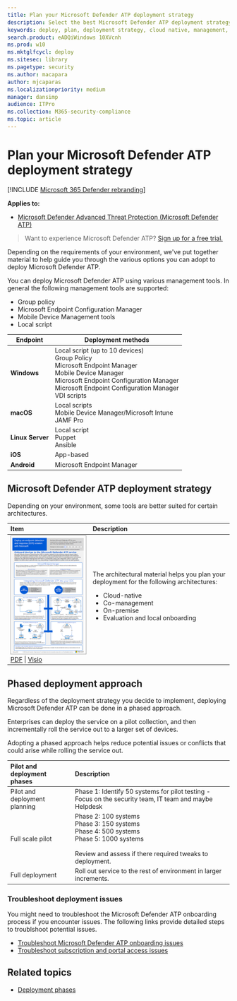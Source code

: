 ```yaml
---
title: Plan your Microsoft Defender ATP deployment strategy
description: Select the best Microsoft Defender ATP deployment strategy for your environment
keywords: deploy, plan, deployment strategy, cloud native, management, on prem, evaluation, onboarding, local, group policy, gp, endpoint manager, mem
search.product: eADQiWindows 10XVcnh
ms.prod: w10
ms.mktglfcycl: deploy
ms.sitesec: library
ms.pagetype: security
ms.author: macapara
author: mjcaparas
ms.localizationpriority: medium
manager: dansimp
audience: ITPro
ms.collection: M365-security-compliance  
ms.topic: article
---
```


# Plan your Microsoft Defender ATP deployment strategy

[!INCLUDE [Microsoft 365 Defender rebranding](../../includes/microsoft-defender.md)]

**Applies to:**
- [Microsoft Defender Advanced Threat Protection (Microsoft Defender ATP)](https://go.microsoft.com/fwlink/p/?linkid=2069559)

>Want to experience Microsoft Defender ATP? [Sign up for a free trial.](https://www.microsoft.com/microsoft-365/windows/microsoft-defender-atp?ocid=docs-wdatp-secopsdashboard-abovefoldlink) 

Depending on the requirements of your environment, we've put together material to help guide you through the various options you can adopt to deploy Microsoft Defender ATP. 


You can deploy Microsoft Defender ATP using various management tools. In general the following management tools are supported:

- Group policy
- Microsoft Endpoint Configuration Manager
- Mobile Device Management tools
- Local script

| Endpoint     | Deployment methods                       |
|--------------|------------------------------------------|
| **Windows**  |  Local script (up to 10 devices) <br>  Group Policy <br>  Microsoft Endpoint Manager <br>  Mobile Device Manager <br>   Microsoft Endpoint Configuration Manager <br>  Microsoft Endpoint Configuration Manager <br> VDI scripts   |
| **macOS**    | Local scripts <br> Mobile Device Manager/Microsoft Intune <br> JAMF Pro <br>  |
| **Linux Server** | Local script <br> Puppet <br> Ansible|
| **iOS**      | App-based                                |
| **Android**  | Microsoft Endpoint Manager               |

## Microsoft Defender ATP deployment strategy

Depending on your environment, some tools are better suited for certain architectures.


|**Item**|**Description**|
|:-----|:-----|
|[![Thumb image for Microsoft Defender ATP deployment strategy](images/mdatp-deployment-strategy.png)](https://github.com/MicrosoftDocs/windows-itpro-docs/raw/public/windows/security/threat-protection/microsoft-defender-atp/downloads/mdatp-deployment-strategy.pdf)<br/> [PDF](https://github.com/MicrosoftDocs/windows-itpro-docs/raw/public/windows/security/threat-protection/microsoft-defender-atp/downloads/mdatp-deployment-strategy.pdf)  \| [Visio](https://github.com/MicrosoftDocs/windows-itpro-docs/raw/public/windows/security/threat-protection/microsoft-defender-atp/downloads/mdatp-deployment-strategy.vsdx) | The architectural material helps you plan your deployment for the following architectures: <ul><li> Cloud-native </li><li> Co-management </li><li> On-premise</li><li>Evaluation and local onboarding</li>


## Phased deployment approach
Regardless of the deployment strategy you decide to implement, deploying Microsoft Defender ATP can be done in a phased approach. 

Enterprises can deploy the service on a pilot collection, and then incrementally roll the service out to a larger set of devices.

Adopting a phased approach helps reduce potential issues or conflicts that could arise while rolling the service out.

|**Pilot and deployment phases**|**Description**|
|:-----|:-----|
Pilot and deployment planning | Phase 1: Identify 50 systems for pilot testing - Focus on the security team, IT team and maybe Helpdesk
Full scale pilot | Phase 2: 100  systems <br> 	Phase 3: 150 systems <br> Phase 4: 500 systems <br> Phase 5: 1000 systems <br><br> Review and assess if there required tweaks to deployment. 
Full deployment | Roll out service to the rest of environment in larger increments.


### Troubleshoot deployment issues
You might need to troubleshoot the Microsoft Defender ATP onboarding process if you encounter issues. The following links provide detailed steps to troublshoot potential issues.

- [Troubleshoot Microsoft Defender ATP onboarding issues](troubleshoot-onboarding.md)
- [Troubleshoot subscription and portal access issues](troubleshoot-onboarding-error-messages.md)


  
## Related topics
- [Deployment phases](deployment-phases.md)
